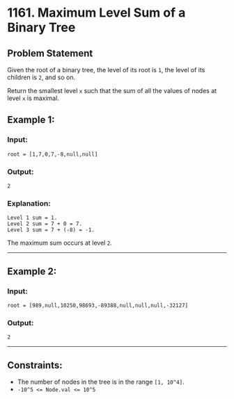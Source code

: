 # 1161. Maximum Level Sum of a Binary Tree

## Problem Statement

Given the root of a binary tree, the level of its root is `1`, the level of its children is `2`, and so on.

Return the smallest level `x` such that the sum of all the values of nodes at level `x` is maximal.

## Example 1:

### Input:
```
root = [1,7,0,7,-8,null,null]
```

### Output:
```
2
```

### Explanation:
```
Level 1 sum = 1.
Level 2 sum = 7 + 0 = 7.
Level 3 sum = 7 + (-8) = -1.
```
The maximum sum occurs at level `2`.

---

## Example 2:

### Input:
```
root = [989,null,10250,98693,-89388,null,null,null,-32127]
```

### Output:
```
2
```

---

## Constraints:
- The number of nodes in the tree is in the range `[1, 10^4]`.
- `-10^5 <= Node.val <= 10^5`
``` 
